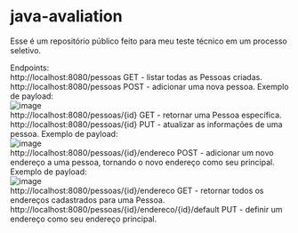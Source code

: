# java-avaliation

Esse é um repositório público feito para meu teste técnico em um processo seletivo.

Endpoints: <br>
http://localhost:8080/pessoas GET - listar todas as Pessoas criadas.<br>
http://localhost:8080/pessoas POST - adicionar uma nova pessoa. Exemplo de payload:<br>
![image](https://user-images.githubusercontent.com/61751830/215225628-91aa8e15-32cf-4904-9b30-0f22da6c660e.png)<br>
http://localhost:8080/pessoas/{id} GET - retornar uma Pessoa específica.<br>
http://localhost:8080/pessoas/{id} PUT - atualizar as informações de uma pessoa. Exemplo de payload: <br>
![image](https://user-images.githubusercontent.com/61751830/215228743-2d2dd3f4-34be-400a-869a-524d813fadbf.png) <br>
http://localhost:8080/pessoas/{id}/endereco POST - adicionar um novo endereço a uma pessoa, tornando o novo endereço como seu principal. Exemplo de payload: <br>
![image](https://user-images.githubusercontent.com/61751830/215228272-a7e6f473-1667-461e-9238-004ce73bee76.png)<br>
http://localhost:8080/pessoas/{id}/endereco GET - retornar todos os endereços cadastrados para uma Pessoa.
http://localhost:8080/pessoas/{id}/endereco/{id}/default PUT - definir um endereço como seu endereço principal.
